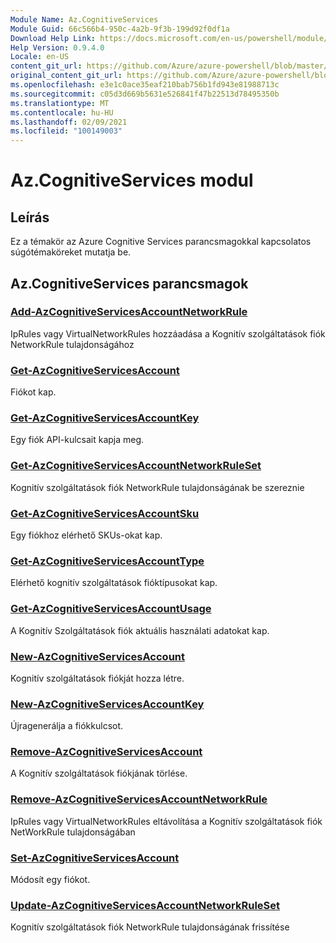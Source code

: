```yaml
---
Module Name: Az.CognitiveServices
Module Guid: 66c566b4-950c-4a2b-9f3b-199d92f0df1a
Download Help Link: https://docs.microsoft.com/en-us/powershell/module/az.cognitiveservices
Help Version: 0.9.4.0
Locale: en-US
content_git_url: https://github.com/Azure/azure-powershell/blob/master/src/CognitiveServices/CognitiveServices/help/Az.CognitiveServices.md
original_content_git_url: https://github.com/Azure/azure-powershell/blob/master/src/CognitiveServices/CognitiveServices/help/Az.CognitiveServices.md
ms.openlocfilehash: e3e1c0ace35eaf210bab756b1fd943e81988713c
ms.sourcegitcommit: c05d3d669b5631e526841f47b22513d78495350b
ms.translationtype: MT
ms.contentlocale: hu-HU
ms.lasthandoff: 02/09/2021
ms.locfileid: "100149003"
---
```

# Az.CognitiveServices modul
## Leírás
Ez a témakör az Azure Cognitive Services parancsmagokkal kapcsolatos súgótémaköreket mutatja be.

## Az.CognitiveServices parancsmagok
### [Add-AzCognitiveServicesAccountNetworkRule](Add-AzCognitiveServicesAccountNetworkRule.md)
IpRules vagy VirtualNetworkRules hozzáadása a Kognitív szolgáltatások fiók NetworkRule tulajdonságához

### [Get-AzCognitiveServicesAccount](Get-AzCognitiveServicesAccount.md)
Fiókot kap.

### [Get-AzCognitiveServicesAccountKey](Get-AzCognitiveServicesAccountKey.md)
Egy fiók API-kulcsait kapja meg.

### [Get-AzCognitiveServicesAccountNetworkRuleSet](Get-AzCognitiveServicesAccountNetworkRuleSet.md)
Kognitív szolgáltatások fiók NetworkRule tulajdonságának be szereznie

### [Get-AzCognitiveServicesAccountSku](Get-AzCognitiveServicesAccountSku.md)
Egy fiókhoz elérhető SKUs-okat kap.

### [Get-AzCognitiveServicesAccountType](Get-AzCognitiveServicesAccountType.md)
Elérhető kognitív szolgáltatások fióktípusokat kap.

### [Get-AzCognitiveServicesAccountUsage](Get-AzCognitiveServicesAccountUsage.md)
A Kognitív Szolgáltatások fiók aktuális használati adatokat kap.

### [New-AzCognitiveServicesAccount](New-AzCognitiveServicesAccount.md)
Kognitív szolgáltatások fiókját hozza létre.

### [New-AzCognitiveServicesAccountKey](New-AzCognitiveServicesAccountKey.md)
Újragenerálja a fiókkulcsot.

### [Remove-AzCognitiveServicesAccount](Remove-AzCognitiveServicesAccount.md)
A Kognitív szolgáltatások fiókjának törlése.

### [Remove-AzCognitiveServicesAccountNetworkRule](Remove-AzCognitiveServicesAccountNetworkRule.md)
IpRules vagy VirtualNetworkRules eltávolítása a Kognitív szolgáltatások fiók NetWorkRule tulajdonságában

### [Set-AzCognitiveServicesAccount](Set-AzCognitiveServicesAccount.md)
Módosít egy fiókot.

### [Update-AzCognitiveServicesAccountNetworkRuleSet](Update-AzCognitiveServicesAccountNetworkRuleSet.md)
Kognitív szolgáltatások fiók NetworkRule tulajdonságának frissítése

